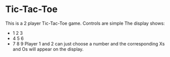 # Tic-Tac-Toe
This is a 2 player Tic-Tac-Toe game.
Controls are simple
The display shows:
- 1 2 3
- 4 5 6
- 7 8 9
Player 1 and 2 can just choose a number and the corresponding Xs and Os will appear on the display.
